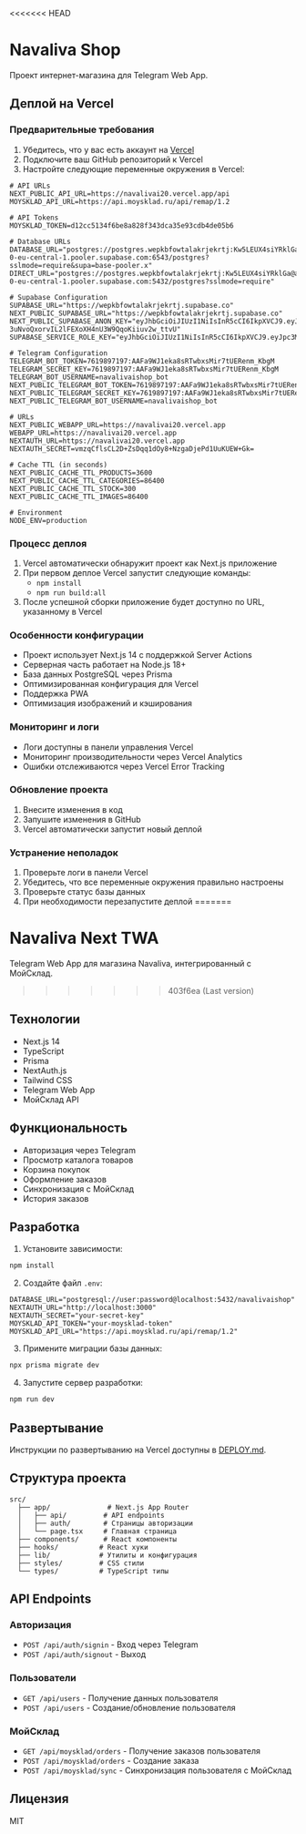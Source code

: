 <<<<<<< HEAD
# Navaliva Shop

Проект интернет-магазина для Telegram Web App.

## Деплой на Vercel

### Предварительные требования

1. Убедитесь, что у вас есть аккаунт на [Vercel](https://vercel.com)
2. Подключите ваш GitHub репозиторий к Vercel
3. Настройте следующие переменные окружения в Vercel:

```
# API URLs
NEXT_PUBLIC_API_URL=https://navalivai20.vercel.app/api
MOYSKLAD_API_URL=https://api.moysklad.ru/api/remap/1.2

# API Tokens
MOYSKLAD_TOKEN=d12cc5134f6be8a828f343dca35e93cdb4de05b6

# Database URLs
DATABASE_URL="postgres://postgres.wepkbfowtalakrjekrtj:Kw5LEUX4siYRklGa@aws-0-eu-central-1.pooler.supabase.com:6543/postgres?sslmode=require&supa=base-pooler.x"
DIRECT_URL="postgres://postgres.wepkbfowtalakrjekrtj:Kw5LEUX4siYRklGa@aws-0-eu-central-1.pooler.supabase.com:5432/postgres?sslmode=require"

# Supabase Configuration
SUPABASE_URL="https://wepkbfowtalakrjekrtj.supabase.co"
NEXT_PUBLIC_SUPABASE_URL="https://wepkbfowtalakrjekrtj.supabase.co"
NEXT_PUBLIC_SUPABASE_ANON_KEY="eyJhbGciOiJIUzI1NiIsInR5cCI6IkpXVCJ9.eyJpc3MiOiJzdXBhYmFzZSIsInJlZiI6IndlcGtiZm93dGFsYWtyamVrcnRqIiwicm9sZSI6ImFub24iLCJpYXQiOjE3NDM0ODI1ODQsImV4cCI6MjA1OTA1ODU4NH0.e-3uNvoQxorvIL2lFEXoXH4nU3W9QqoKiiuv2w_ttvU"
SUPABASE_SERVICE_ROLE_KEY="eyJhbGciOiJIUzI1NiIsInR5cCI6IkpXVCJ9.eyJpc3MiOiJzdXBhYmFzZSIsInJlZiI6IndlcGtiZm93dGFsYWtyamVrcnRqIiwicm9sZSI6InNlcnZpY2Vfcm9sZSIsImlhdCI6MTc0MzQ4MjU4NCwiZXhwIjoyMDU5MDU4NTg0fQ.DlGc3RkZQzYHgT8DJ3KqRgql0lApinxGQ6G8TC_W_4E"

# Telegram Configuration
TELEGRAM_BOT_TOKEN=7619897197:AAFa9WJ1eka8sRTwbxsMir7tUERenm_KbgM
TELEGRAM_SECRET_KEY=7619897197:AAFa9WJ1eka8sRTwbxsMir7tUERenm_KbgM
TELEGRAM_BOT_USERNAME=navalivaishop_bot
NEXT_PUBLIC_TELEGRAM_BOT_TOKEN=7619897197:AAFa9WJ1eka8sRTwbxsMir7tUERenm_KbgM
NEXT_PUBLIC_TELEGRAM_SECRET_KEY=7619897197:AAFa9WJ1eka8sRTwbxsMir7tUERenm_KbgM
NEXT_PUBLIC_TELEGRAM_BOT_USERNAME=navalivaishop_bot

# URLs
NEXT_PUBLIC_WEBAPP_URL=https://navalivai20.vercel.app
WEBAPP_URL=https://navalivai20.vercel.app
NEXTAUTH_URL=https://navalivai20.vercel.app
NEXTAUTH_SECRET=vmzqCflsCL2D+ZsDqq1dOy8+NzgaDjePd1UuKUEW+Gk=

# Cache TTL (in seconds)
NEXT_PUBLIC_CACHE_TTL_PRODUCTS=3600
NEXT_PUBLIC_CACHE_TTL_CATEGORIES=86400
NEXT_PUBLIC_CACHE_TTL_STOCK=300
NEXT_PUBLIC_CACHE_TTL_IMAGES=86400

# Environment
NODE_ENV=production
```

### Процесс деплоя

1. Vercel автоматически обнаружит проект как Next.js приложение
2. При первом деплое Vercel запустит следующие команды:
   - `npm install`
   - `npm run build:all`
3. После успешной сборки приложение будет доступно по URL, указанному в Vercel

### Особенности конфигурации

- Проект использует Next.js 14 с поддержкой Server Actions
- Серверная часть работает на Node.js 18+
- База данных PostgreSQL через Prisma
- Оптимизированная конфигурация для Vercel
- Поддержка PWA
- Оптимизация изображений и кэширования

### Мониторинг и логи

- Логи доступны в панели управления Vercel
- Мониторинг производительности через Vercel Analytics
- Ошибки отслеживаются через Vercel Error Tracking

### Обновление проекта

1. Внесите изменения в код
2. Запушите изменения в GitHub
3. Vercel автоматически запустит новый деплой

### Устранение неполадок

1. Проверьте логи в панели Vercel
2. Убедитесь, что все переменные окружения правильно настроены
3. Проверьте статус базы данных
4. При необходимости перезапустите деплой
=======
# Navaliva Next TWA

Telegram Web App для магазина Navaliva, интегрированный с МойСклад.
>>>>>>> 403f6ea (Last version)

## Технологии

- Next.js 14
- TypeScript
- Prisma
- NextAuth.js
- Tailwind CSS
- Telegram Web App
- МойСклад API

## Функциональность

- Авторизация через Telegram
- Просмотр каталога товаров
- Корзина покупок
- Оформление заказов
- Синхронизация с МойСклад
- История заказов

## Разработка

1. Установите зависимости:
```bash
npm install
```

2. Создайте файл `.env`:
```env
DATABASE_URL="postgresql://user:password@localhost:5432/navalivaishop"
NEXTAUTH_URL="http://localhost:3000"
NEXTAUTH_SECRET="your-secret-key"
MOYSKLAD_API_TOKEN="your-moysklad-token"
MOYSKLAD_API_URL="https://api.moysklad.ru/api/remap/1.2"
```

3. Примените миграции базы данных:
```bash
npx prisma migrate dev
```

4. Запустите сервер разработки:
```bash
npm run dev
```

## Развертывание

Инструкции по развертыванию на Vercel доступны в [DEPLOY.md](DEPLOY.md).

## Структура проекта

```
src/
  ├── app/              # Next.js App Router
  │   ├── api/         # API endpoints
  │   ├── auth/        # Страницы авторизации
  │   └── page.tsx     # Главная страница
  ├── components/      # React компоненты
  ├── hooks/          # React хуки
  ├── lib/            # Утилиты и конфигурация
  ├── styles/         # CSS стили
  └── types/          # TypeScript типы
```

## API Endpoints

### Авторизация
- `POST /api/auth/signin` - Вход через Telegram
- `POST /api/auth/signout` - Выход

### Пользователи
- `GET /api/users` - Получение данных пользователя
- `POST /api/users` - Создание/обновление пользователя

### МойСклад
- `GET /api/moysklad/orders` - Получение заказов пользователя
- `POST /api/moysklad/orders` - Создание заказа
- `POST /api/moysklad/sync` - Синхронизация пользователя с МойСклад

## Лицензия

MIT
